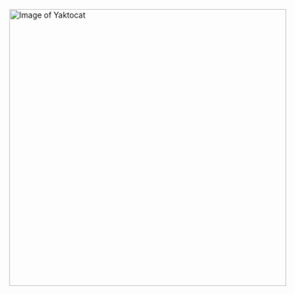 <img src="https://octodex.github.com/images/yaktocat.png" alt="Image of Yaktocat" width="500" height="500">
